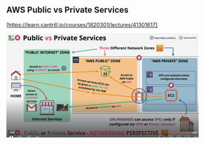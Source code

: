 ## AWS Public vs Private Services

[https://learn.cantrill.io/courses/1820301/lectures/41301617]

![1707044065797](image/Generalized_Knowledge/1707044065797.png)

